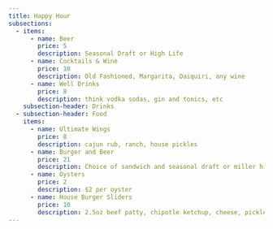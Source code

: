 ```yaml
---
title: Happy Hour
subsections:
  - items:
      - name: Beer
        price: 5
        description: Seasonal Draft or High Life
      - name: Cocktails & Wine
        price: 10
        description: Old Fashioned, Margarita, Daiquiri, any wine
      - name: Well Drinks
        price: 8
        description: think vodka sodas, gin and tonics, etc
    subsection-header: Drinks
  - subsection-header: Food
    items:
      - name: Ultimate Wings
        price: 8
        description: cajun rub, ranch, house pickles
      - name: Burger and Beer
        price: 21
        description: Choice of sandwich and seasonal draft or miller high life
      - name: Oysters
        price: 2
        description: $2 per oyster
      - name: House Burger Sliders
        price: 10
        description: 2.5oz beef patty, chipotle ketchup, cheese, pickles
---
```

